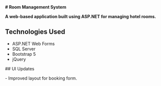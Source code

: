 **# Room Management System**

**A web-based application built using ASP.NET for managing hotel rooms.**

## Technologies Used

* ASP.NET Web Forms
* SQL Server
* Bootstrap 5
* jQuery



\## UI Updates

\- Improved layout for booking form.

